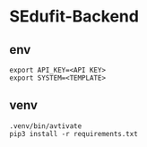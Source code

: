 # SEdufit-Backend

## env
```
export API_KEY=<API KEY>
export SYSTEM=<TEMPLATE>
```

## venv
```
.venv/bin/avtivate
pip3 install -r requirements.txt
```

